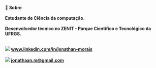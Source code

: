 📝 <b>Sobre<b><br><br>
Estudante de Ciência da computação.<br><br>
Desenvolvedor técnico no ZENIT - Parque Científico e Tecnológico da UFRGS.<br><br>

<img src="https://img.shields.io/badge/LinkedIn-0077B5?style=for-the-badge&logo=linkedin&logoColor=white" /> www.linkedin.com/in/jonathan-morais<br><br>
<img src="https://img.shields.io/badge/Gmail-D14836?style=for-the-badge&logo=gmail&logoColor=white" /> jonathaan.m@gmail.com
